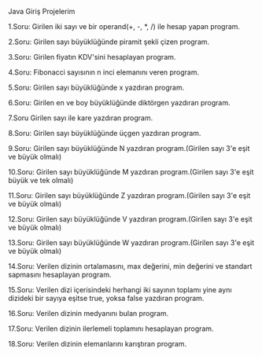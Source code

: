 Java Giriş Projelerim

1.Soru:
Girilen iki sayı ve bir operand(+, -, *, /) ile hesap yapan program.

2.Soru:
Girilen sayı büyüklüğünde piramit şekli çizen program.

3.Soru:
Girilen fiyatın KDV'sini hesaplayan program.

4.Soru:
Fibonacci sayısının n inci elemanını veren program.

5.Soru:
Girilen sayı büyüklüğünde x yazdıran program.

6.Soru:
Girilen en ve boy büyüklüğünde diktörgen yazdıran program.

7.Soru
Girilen sayı ile kare yazdıran program.

8.Soru:
Girilen sayı büyüklüğünde üçgen yazdıran program.

9.Soru:
Girilen sayı büyüklüğünde N yazdıran program.(Girilen sayı 3'e eşit ve büyük olmalı)

10.Soru:
Girilen sayı büyüklüğünde M yazdıran program.(Girilen sayı 3'e eşit büyük ve tek olmalı)

11.Soru:
Girilen sayı büyüklüğünde Z yazdıran program.(Girilen sayı 3'e eşit ve büyük olmalı)

12.Soru:
Girilen sayı büyüklüğünde V yazdıran program.(Girilen sayı 3'e eşit ve büyük olmalı)

13.Soru:
Girilen sayı büyüklüğünde W yazdıran program.(Girilen sayı 3'e eşit ve büyük olmalı)

14.Soru:
Verilen dizinin ortalamasını, max değerini, min değerini ve standart sapmasını hesaplayan program.

15.Soru:
Verilen dizi içerisindeki herhangi iki sayının toplamı yine aynı dizideki bir sayıya eşitse true, yoksa false yazdıran program.

16.Soru:
Verilen dizinin medyanını bulan program.

17.Soru:
Verilen dizinin ilerlemeli toplamını hesaplayan program.

18.Soru:
Verilen dizinin elemanlarını karıştıran program.




















